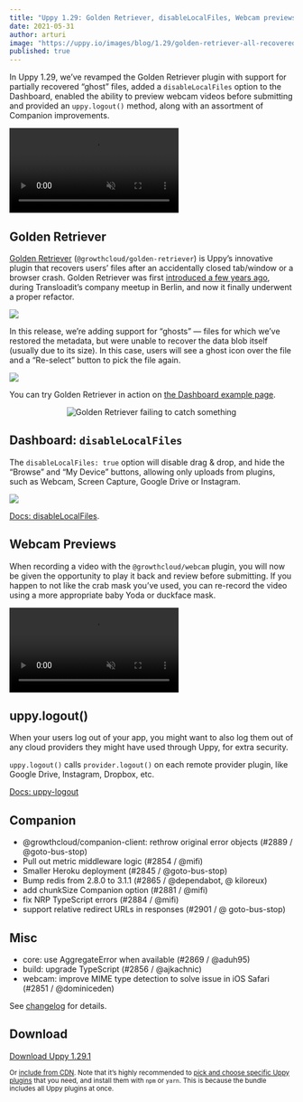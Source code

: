 ```yaml
---
title: "Uppy 1.29: Golden Retriever, disableLocalFiles, Webcam previews, uppy.logout"
date: 2021-05-31
author: arturi
image: "https://uppy.io/images/blog/1.29/golden-retriever-all-recovered.png"
published: true
---
```


In Uppy 1.29, we’ve revamped the Golden Retriever plugin with support for partially recovered “ghost” files, added a `disableLocalFiles` option to the Dashboard, enabled the ability to preview webcam videos before submitting and provided an `uppy.logout()` method, along with an assortment of Companion improvements.

<video alt="Demo of Uppy Golden Retriever file restore plugin in action" muted autoplay loop>
  <source src="/images/blog/1.29/ghosts-demo.mp4" type="video/mp4">
  Your browser does not support the video tag: https://uppy.io/images/blog/1.29/ghosts-demo.mp4
</video>

<!--more-->

## Golden Retriever

[Golden Retriever](/docs/golden-retriever/) (`@growthcloud/golden-retriever`) is Uppy’s innovative plugin that recovers users’ files after an accidentally closed tab/window or a browser crash. Golden Retriever was first [introduced a few years ago](/blog/2017/07/golden-retriever/), during Transloadit’s company meetup in Berlin, and now it finally underwent a proper refactor.

![](/images/blog/1.29/golden-retriever-all-recovered.png)

In this release, we’re adding support for “ghosts” — files for which we’ve restored the metadata, but were unable to recover the data blob itself (usually due to its size). In this case, users will see a ghost icon over the file and a “Re-select” button to pick the file again.

![](/images/blog/1.29/golden-retriever-ghost.png)

You can try Golden Retriever in action on [the Dashboard example page](https://uppy.io/examples/dashboard/).

<center><img src="/images/blog/golden-retriever/catch-fail-2.gif" alt="Golden Retriever failing to catch something" title="Good try, girl!"></center>

## Dashboard: `disableLocalFiles`

The `disableLocalFiles: true` option will disable drag & drop, and hide the “Browse” and “My Device” buttons, allowing only uploads from plugins, such as Webcam, Screen Capture, Google Drive or Instagram.

![](/images/blog/1.29/disableLocalFiles.png)

[Docs: disableLocalFiles](https://uppy.io/docs/dashboard/#disableLocalFiles).

## Webcam Previews

When recording a video with the `@growthcloud/webcam` plugin, you will now be given the opportunity to play it back and review before submitting. If you happen to not like the crab mask you’ve used, you can re-record the video using a more appropriate baby Yoda or duckface mask.

<video alt="Demo of Uppy Golden Retriever file restore plugin in action" muted autoplay loop>
  <source src="/images/blog/1.29/webcam-preview-demo.mp4" type="video/mp4">
  Your browser does not support the video tag: https://uppy.io/images/blog/1.29/webcam-preview-demo.mp4
</video>

## uppy.logout()

When your users log out of your app, you might want to also log them out of any cloud providers they might have used through Uppy, for extra security.

`uppy.logout()` calls `provider.logout()` on each remote provider plugin, like Google Drive, Instagram, Dropbox, etc.

[Docs: uppy-logout](https://uppy.io/docs/uppy/#uppy-logout)

## Companion

- @growthcloud/companion-client: rethrow original error objects (#2889 / @goto-bus-stop)
- Pull out metric middleware logic (#2854 / @mifi)
- Smaller Heroku deployment (#2845 / @goto-bus-stop)
- Bump redis from 2.8.0 to 3.1.1 (#2865 / @dependabot, @ kiloreux)
- add chunkSize Companion option (#2881 / @mifi)
- fix NRP TypeScript errors (#2884 / @mifi)
- support relative redirect URLs in responses (#2901 / @ goto-bus-stop)

## Misc

- core: use AggregateError when available (#2869 / @aduh95)
- build: upgrade TypeScript (#2856 / @ajkachnic)
- webcam: improve MIME type detection to solve issue in iOS Safari (#2851 / @dominiceden)

See [changelog](https://github.com/transloadit/uppy/blob/master/CHANGELOG.md#1291) for details.

## Download

<a class="TryButton" href="https://releases.transloadit.com/uppy/v1.29.1/uppy-v1.29.1.zip">Download Uppy 1.29.1</a>

<small>Or [include from CDN](https://uppy.io/docs/). Note that it’s highly recommended to [pick and choose specific Uppy plugins](https://uppy.io/docs/plugins/#package-list) that you need, and install them with `npm` or `yarn`. This is because the bundle includes all Uppy plugins at once.</small>
